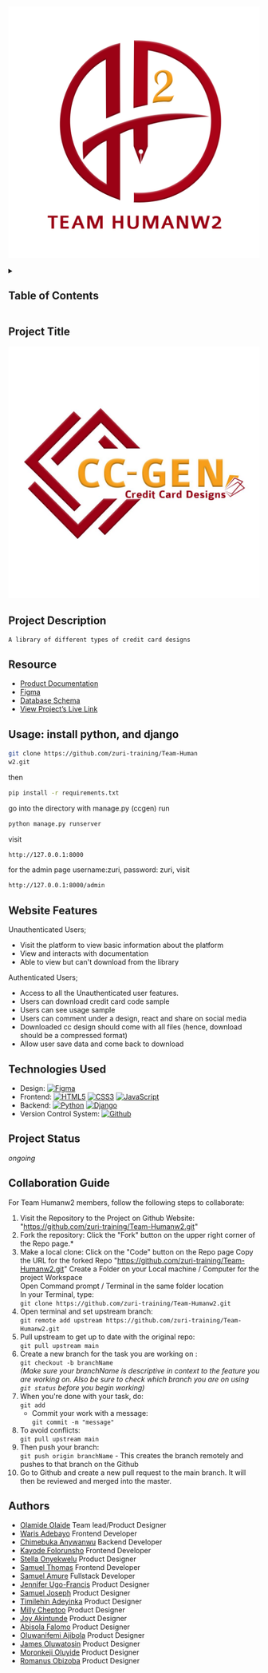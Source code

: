![HUMAN-2.png](https://github.com/zuri-training/Team-Humanw2/blob/c63ddd171dd218a8e93144d2fe6f24637da8485e/HUMAN-2.png)

<details><summary><h2>Table of Contents</h2></summary>

* [Project Title](#Project-Title)
* [Project Description](#project-description)
* [Resource](#resource)
* [Website Features](#website-features)
* [Technologies Used](#technologies-used)
* [Project Status](#project-status)
* [Collaboration Guide](#collaboration-guide)</details>

## Project Title
![WhatsApp Image 2022-12-13 at 2.33.15 PM.jpeg](https://github.com/zuri-training/Team-Humanw2/blob/main/WhatsApp%20Image%202022-12-13%20at%202.33.15%20PM.jpeg)

## Project Description
    A library of different types of credit card designs

## Resource
* [Product Documentation](https://docs.google.com/document/d/15_CW3yIrWMxepYVp_7WHOLzd5md7q2thjMBgyGg_PrE/edit?usp=sharing)
* [Figma](https://www.figma.com/file/vHvm0LLeEOO2wDEw9tMcG7/Team-Humanw2-CC_gen?node-id=0%3A1&t=z3IEJkfp8tAnV9JV-1)
* [Database Schema](https://docs.google.com/document/d/1--K5aBYXsp6UJa1XExZXTXfEoX88vy-1qgG5XFVOfLM/edit?usp=sharing)
* [View Project’s Live Link](http://teamhuman.pythonanywhere.com/)
## Usage: install python, and django
```sh
git clone https://github.com/zuri-training/Team-Human
w2.git
```
then
```sh
pip install -r requirements.txt
```
go into the directory with manage.py (ccgen) run
```sh
python manage.py runserver
```
visit
```sh
http://127.0.0.1:8000
```
for the admin page username:zuri, password: zuri, visit
```sh
http://127.0.0.1:8000/admin
```
## Website Features

Unauthenticated Users;

* Visit the platform to view basic information about the platform
* View and interacts with documentation
* Able to view but can't download from the library

Authenticated Users;
* Access to all the Unauthenticated user features.
* Users can download credit card code sample
* Users can see usage sample
* Users can comment under a design, react and share on social media
* Downloaded cc design should come with all files (hence, download should be a compressed format)
* Allow user save data and come back to download

## Technologies Used
* Design: <a href="https://www.figma.com/" target="_blank" rel="noreferrer"><img src="https://raw.githubusercontent.com/danielcranney/readme-generator/main/public/icons/skills/figma-colored.svg" width="36" height="36" alt="Figma" /></a>
* Frontend: <a href="https://developer.mozilla.org/en-US/docs/Glossary/HTML5" target="_blank" rel="noreferrer"><img src="https://raw.githubusercontent.com/danielcranney/readme-generator/main/public/icons/skills/html5-colored.svg" width="36" height="36" alt="HTML5" /></a>
	<a href="https://www.w3.org/TR/CSS/#css" target="_blank" rel="noreferrer"><img src="https://raw.githubusercontent.com/danielcranney/readme-generator/main/public/icons/skills/css3-colored.svg" width="36" height="36" alt="CSS3" /></a>
	<a href="https://developer.mozilla.org/en-US/docs/Web/JavaScript" target="_blank" rel="noreferrer"><img src="https://raw.githubusercontent.com/danielcranney/readme-generator/main/public/icons/skills/javascript-colored.svg" width="36" height="36" alt="JavaScript" /></a>
* Backend: <a href="https://www.python.org/" target="_blank" rel="noreferrer"><img src="https://raw.githubusercontent.com/danielcranney/readme-generator/main/public/icons/skills/python-colored.svg" width="36" height="36" alt="Python" /></a>
   <a href="https://www.djangoproject.com/" target="_blank" rel="noreferrer"><img src="https://verbose-equals-true.gitlab.io/django-postgres-vue-gitlab-ecs/django.jpg" width="36" height="36" alt="Django"/></a>
* Version Control System: <a href="https://www.github.com/" target="_blank" rel="noreferrer"><img src="https://github.githubassets.com/images/modules/logos_page/GitHub-Mark.png" width="36" height="36" alt="Github"/></a>

## Project Status
 _ongoing_
 
## Collaboration Guide
For Team Humanw2 members, follow the following steps to collaborate:
1. Visit the Repository to the Project on Github Website: "https://github.com/zuri-training/Team-Humanw2.git" <br/>
2. Fork the repository: Click the "Fork" button on the upper right corner of the Repo page.* <br/>
3. Make a local clone: 
     Click on the "Code" button on the Repo page 
     Copy the URL for the forked Repo "https://github.com/zuri-training/Team-Humanw2.git" 
     Create a Folder on your Local machine / Computer for the project Workspace <br/>
     Open Command prompt / Terminal in the same folder location <br/>
     In your Terminal, type: <br/>
        `git clone https://github.com/zuri-training/Team-Humanw2.git`
4. Open terminal and set upstream branch: <br/>
    `git remote add upstream https://github.com/zuri-training/Team-Humanw2.git`
5. Pull upstream to get up to date with the original repo:<br/>
    `git pull upstream main`
6. Create a new branch for the task you are working on :<br/>
    `git checkout -b branchName`<br/>
    *(Make sure your branchName is descriptive in context to the feature you are working on. Also be sure to check which branch you are on using `git status` before you begin working)*
7. When you're done with your task, do:<br/>
    `git add`<br/>
   - Commit your work with a message:<br/>
   `git commit -m "message"`
8. To avoid conflicts:<br/>
    `git pull upstream main`
9. Then push your branch:<br/>
    `git push origin branchName` - This creates the branch remotely and pushes to that branch on the Github
10. Go to Github and create a new pull request to the main branch. It will then be reviewed and merged into the master.

## Authors

- [Olamide Olaide](https://www.github.com/Olamideolaide) Team lead/Product Designer
- [Waris Adebayo](https://www.github.com/wixda) Frontend Developer
- [Chimebuka Anywanwu](https://www.github.com/chimebukanian) Backend Developer
- [Kayode Folorunsho](https://www.github.com/DeyokaOfficial) Frontend Developer
- [Stella Onyekwelu](https://www.github.com/StellaOnyekwelu) Product Designer
- [Samuel Thomas](https://www.github.com/Sammex45) Frontend Developer
- [Samuel Amure](https://github.com/Khun111) Fullstack Developer
- [Jennifer Ugo-Francis](https://www.github.com/Adela9895) Product Designer
- [Samuel Joseph](https://www.github.com/Skraboom) Product Designer
- [Timilehin Adeyinka](https://www.github.com/Timilehin100) Product Designer
- [Milly Cheptoo](https://www.github.com/Millie271) Product Designer
- [Joy Akintunde](https://github.com/Joyakins) Product Designer
- [Abisola Falomo](https://www.github.com/AbisolaHelen) Product Designer
- [Oluwanifemi Ajibola](https://www.github.com/Toluwanifemi) Product Designer
- [James Oluwatosin](https://www.github.com/Josvisuals) Product Designer
- [Moronkeji Oluyide](https://www.github.com/Oludek) Product Designer
- [Romanus Obizoba](https://www.github.com/Romanusik2) Product Designer
